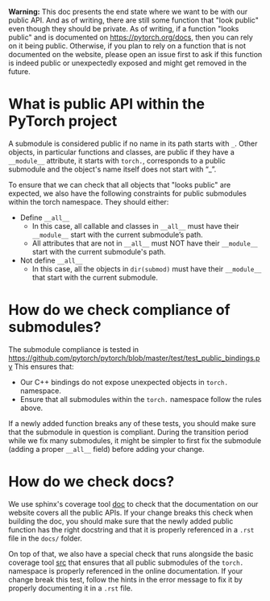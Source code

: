 **Warning:** This doc presents the end state where we want to be with our public API. And as of writing, there are still some function that "look public" even though they should be private.
As of writing, if a function "looks public" and is documented on https://pytorch.org/docs, then you can rely on it being public. Otherwise, if you plan to rely on a function that is not documented on the website, please open an issue first to ask if this function is indeed public or unexpectedly exposed and might get removed in the future.

# What is public API within the PyTorch project

A submodule is considered public if no name in its path starts with `_`.
Other objects, in particular functions and classes, are public if they have a `__module__` attribute, it starts with `torch.`, corresponds to a public submodule and the object's name itself does not start with “_”. 

To ensure that we can check that all objects that "looks public" are expected, we also have the following constraints for public submodules within the torch namespace. They should either:
- Define `__all__` 
   - In this case, all callable and classes in `__all__` must have their `__module__` start with the current submodule’s path. 
   - All attributes that are not in `__all__` must NOT have their `__module__` start with the current submodule's path.
- Not define `__all__`
   - In this case, all the objects in `dir(submod)` must have their `__module__` that start with the current submodule.

# How do we check compliance of submodules?

The submodule compliance is tested in https://github.com/pytorch/pytorch/blob/master/test/test_public_bindings.py 
This ensures that:
- Our C++ bindings do not expose unexpected objects in `torch.` namespace.
- Ensure that all submodules within the `torch.` namespace follow the rules above.

If a newly added function breaks any of these tests, you should make sure that the submodule in question is compliant.
During the transition period while we fix many submodules, it might be simpler to first fix the submodule (adding a proper `__all__` field) before adding your change.

# How do we check docs?

We use sphinx's coverage tool [doc](https://www.sphinx-doc.org/en/master/usage/extensions/coverage.html) to check that the documentation on our website covers all the public APIs.
If your change breaks this check when building the doc, you should make sure that the newly added public function has the right docstring and that it is properly referenced in a `.rst` file in the `docs/` folder.

On top of that, we also have a special check that runs alongside the basic coverage tool [src](https://github.com/pytorch/pytorch/blob/3471b0eb3da78a9970b201a92843b20b4fa0fc50/docs/source/conf.py#L362) that ensures that all public submodules of the `torch.` namespace is properly referenced in the online documentation.
If your change break this test, follow the hints in the error message to fix it by properly documenting it in a `.rst` file.
